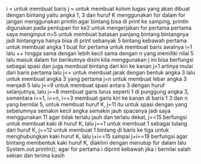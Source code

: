 i = untuk membuat baris
j = untuk membuat kolom
tugas yang akan dibuat dengan bintang yaitu angka 1, 3 dan huruf K
menggunakan for dalam for
jangan menggunakan println agar bintang bisa di print ke samping, println digunakan pada pentupan for ke2 untuk mengerjakan for pertama
pertama saya menginput n=5 untuk membuat batasan panjang bintang bintangnya jadi bintangnya hanya bisa di print sebanyak 5 bintang kebawah
pertama untuk membuat angka 1 buat for pertama untuk membuat baris awalnya i=1 lalu ++ hingga sama dengan lebih kecil sama dengan n yang memiliki nilai 5 lalu masuk dalam for berikutnya disini kita menggunakan j ini bisa berfungsi sebagai spasi dan juga membuat bintang dari kiri ke kanan j=1 artinya mulai dari baris pertama lalu j<= untuk membuat jarak dengan bentuk angka 3
lalu untuk membuat angka 3 yang pertama j=n untuk membuat lebar angka 3 menjadi 5 lalu j<=9 untuk membuat spasi antara 3 dengan huruf selanjutnya, lalu j==8 membuat garis lurus seperti 1 di punggung angka 3, sementara i==1, i==n, i==3 membuat garis kiri ke kanan di baris 1 3 dan n yang bernilai 5, 
untuk membuat huruf K, j=11 itu untuk spasi dengan yang sebelumnya semakin kecil angka semakin jauh spacenya jadi saya menggunakan 11 agar tidak terlalu jauh dan terlalu dekat, j==15 berfungsi untuk membuat kaki di huruf K, lalu j==1 untuk membuat 1 sebagai tulang dari huruf K, j==12 untuk membuat 1 bintang di baris ke tiga untuk menghubungkan kaki huruf K, lalu j+i==15 sampai j+i==19 berfungsi agar bintang membentuk kaki huruf K,
diakhiri dengan menutup for dalam lalu System.out.println(); agar for pertama i diprint kebawah jika i bernilai salah
sekian dan terima kasih

